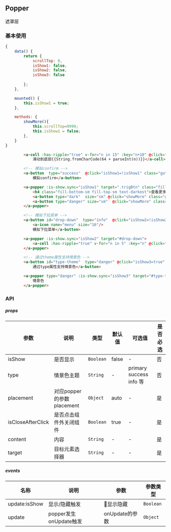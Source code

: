 ## Popper
遮罩层

### 基本使用
```javascript
{
    data() {
        return {
            scrollTop: 0,
            isShow1: false,
            isShow2: false,
            isShow3: false
            
        };
    },

    mounted() {
        this.isShow1 = true;
    },

    methods: {
        showMore(){
            this.scrollTop=9999;
            this.isShow1 = false;
        },
    }
}
```

``` html
        <a-cell :has-ripple="true" v-for="n in 15" :key="n+10" @click="scrollTop=9999">
            滑动到底部{{String.fromCharCode(64 + parseInt(n))}}</a-cell>

        <!-- 模拟confirm -->
        <a-button  type="success"  @click="isShow1=!isShow1" class="gutter-top trigBtn">
            模拟confirm</a-button>

        <a-popper :is-show.sync="isShow1" target=".trigBtn" class="fill">
            <h4 class="fill-bottom-sm fill-top-sm text-darkest">查看更多?</h4>
            <a-button type="dark"  size="sm" @click="showMore" class="gutter-top" >取消</a-button>
            <a-button type="danger" size="sm"  @click="showMore" class="gutter-top">确定</a-button>
        </a-popper>

        <!-- 模拟下拉菜单 -->
        <a-button id="drop-down"  type="info"  @click="isShow2=!isShow2" class="gutter-top">
            <a-icon name="menu" size="16"/>
            模拟下拉菜单</a-button>

        <a-popper :is-show.sync="isShow2" target="#drop-down">
            <a-cell :has-ripple="true" v-for="n in 5" :key="n" @click="isShow2=false">系统菜单{{String.fromCharCode(64 + parseInt(n))}}</a-cell>
        </a-popper>

        <!-- 通过theme属性支持情景色 -->
        <a-button id="type-theme"  type="danger" @click="isShow3=true" class="gutter-top">
            通过type属性支持情景色</a-button>

        <a-popper type="danger" :is-show.sync="isShow3" target="#type-theme" class="fill">
            情景色
        </a-popper>
```

### API

##### props
| 参数 | 说明 | 类型 | 默认值 | 可选值 |是否必选
|-----------|-----------|-----------|-------------|-------------|-------------|
| isShow | 是否显示 | `Boolean` | false |-|否|
| type | 情景色主题 | `String` | - |primary success info 等|否|
| placement | 对应popper的参数placement | `Object` | auto |-|是|
| isCloseAfterClick | 是否点击组件外关闭组件 | `Boolean` | true |-|是|
| content | 内容 | `String` | - | - | 是 |
| target | 目标元素选择器 | `String` | - | -|是| 

##### events
| 名称 | 说明 | 参数 |参数类型|
|-----------|-----------|-----------|-----------|
| update:isShow | 显示/隐藏触发 | 显示隐藏 |`Boolean`|
| update | popper发生onUpdate触发 | onUpdate的参数 |`Object`|

